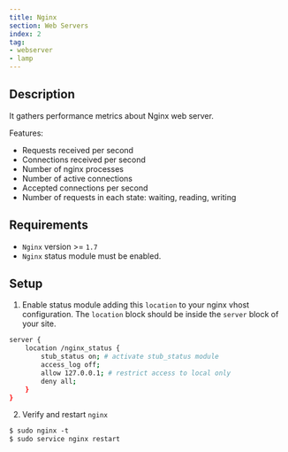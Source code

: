 ```yaml
---
title: Nginx
section: Web Servers
index: 2
tag:
- webserver
- lamp
---
```


## Description

It gathers performance metrics about Nginx web server.

Features:

*   Requests received per second
*   Connections received per second
*   Number of nginx processes
*   Number of active connections
*   Accepted connections per second
*   Number of requests in each state:­ waiting, reading, writing

## Requirements

*   `Nginx` version >= `1.7`
*   `Nginx` status module must be enabled.

## Setup

1.  Enable status module adding this `location` to your nginx vhost configuration. The `location` block should be inside the `server` block of your site.
```bash
server {
    location /nginx_status {
        stub_status on; # activate stub_status module
        access_log off;
        allow 127.0.0.1; # restrict access to local only
        deny all;
    }
}
```

2.  Verify and restart `nginx`
```bash
$ sudo nginx -t
$ sudo service nginx restart
```
